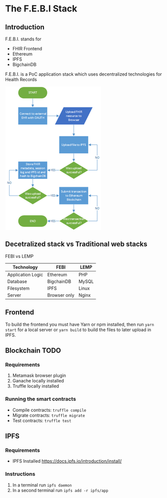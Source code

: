 The F.E.B.I Stack
==================

## Introduction

F.E.B.I. stands for 
- FHIR Frontend
- Ethereum
- IPFS
- BigchainDB

F.E.B.I. is a PoC application stack which uses decentralized technologies for Health Records

<img src="./flowchart.png" />

## Decetralized stack vs Traditional web stacks

FEBI vs LEMP

| Technology        | FEBI         | LEMP   |
| ----------------- | ------------ | ------ |
| Application Logic | Ethereum     | PHP    |
| Database          | BigchainDB   | MySQL  |
| Filesystem        | IPFS         | Linux  |
| Server            | Browser only | Nginx  |


## Frontend

To build the frontend you must have Yarn or npm installed, then run `yarn start` for a local server or `yarn build` to build the files to later upload in IPFS.


## Blockchain TODO

### Requirements

1. Metamask browser plugin
2. Ganache locally installed
3. Truffle locally installed

### Running the smart contracts
- Compile contracts: `truffle compile`
- Migrate contracts: `truffle migrate`
- Test contracts:    `truffle test`


## IPFS

### Requirements

- IPFS Installed https://docs.ipfs.io/introduction/install/

### Instructions

1. In a terminal run `ipfs daemon`
2. In a second terminal run `ipfs add -r ipfs/app`

